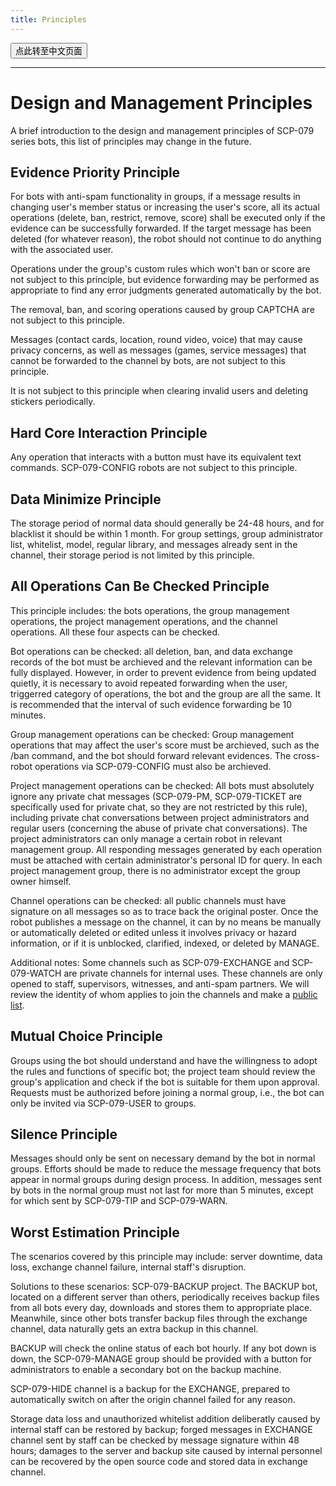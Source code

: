 ```yaml
---
title: Principles
---
```


<button onmouseover="PlaySound('totop1')" onmouseout="StopSound('totop1')" onclick="window.location.href = '/principles-zh/';" class="zh">点此转至中文页面</button>

---

# Design and Management Principles

A brief introduction to the design and management principles of SCP-079 series bots, this list of principles may change in the future.

## Evidence Priority Principle

For bots with anti-spam functionality in groups, if a message results in changing user's member status or increasing the user's score, all its actual operations (delete, ban, restrict, remove, score) shall be executed only if the evidence can be successfully forwarded. If the target message has been deleted (for whatever reason), the robot should not continue to do anything with the associated user. 

Operations under the group's custom rules which won't  ban or score are not subject to this principle, but evidence forwarding may be performed as appropriate to find any error judgments generated automatically by the bot.

The removal, ban, and scoring operations caused by group CAPTCHA are not subject to this principle.

Messages (contact cards, location, round video, voice) that may cause privacy concerns, as well as messages (games, service messages) that cannot be forwarded to the channel by bots, are not subject to this principle.

It is not subject to this principle when clearing invalid users and deleting stickers periodically.

## Hard Core Interaction Principle

Any operation that interacts with a button must have its equivalent text commands. SCP-079-CONFIG robots are not subject to this principle.

## Data Minimize Principle

The storage period of normal data should generally be 24-48 hours, and for blacklist it should be within 1 month. For group settings, group administrator list, whitelist, model, regular library, and messages already sent in the channel, their storage period is not limited by this principle.

## All Operations Can Be Checked Principle

This principle includes: the bots operations, the group management operations, the project management operations, and the channel operations. All these four aspects can be checked.

Bot operations can be checked: all deletion, ban, and data exchange records of the bot must be archieved and the relevant information can be fully displayed. However, in order to prevent evidence from being updated quietly, it is necessary to avoid repeated forwarding when the user, triggerred category of operations, the bot and the group are all the same.  It is recommended that the interval of such evidence forwarding be 10 minutes.

Group management operations can be checked: Group management operations that may affect the user's score must be archieved, such as the /ban command, and the bot should forward relevant evidences. The cross-robot operations via SCP-079-CONFIG must also be archieved.

Project management operations can be checked: All bots must absolutely ignore any private chat messages (SCP-079-PM, SCP-079-TICKET are specifically used for private chat, so they are not restricted by this rule), including private chat conversations between project administrators and regular users (concerning the abuse of private chat conversations). The project administrators can only manage a certain robot in relevant management group. All responding messages generated by each operation must be attached with certain administrator's personal ID for query. In each project management group, there is no administrator except the group owner himself.

Channel operations can be checked: all public channels must have signature on all messages so as to trace back the original poster. Once the robot publishes a message on the channel, it can by no means be manually or automatically deleted or edited unless it involves privacy or hazard information, or if it is unblocked, clarified, indexed, or deleted by MANAGE.

Additional notes: Some channels such as SCP-079-EXCHANGE and SCP-079-WATCH are private channels for internal uses. These channels are only opened to staff, supervisors, witnesses, and anti-spam partners. We will review the identity of whom applies to join the channels and make a [public list](/transparency/).

## Mutual Choice Principle

Groups using the bot should understand and have the willingness to adopt the rules and functions of specific bot; the project team should review the group's application and check if the bot is suitable for them upon approval. Requests must be authorized before joining a normal group, i.e., the bot can only be invited via SCP-079-USER to groups.

## Silence Principle

Messages should only be sent on necessary demand by the bot in normal groups. Efforts should be made to reduce the message frequency that bots appear in normal groups during design process. In addition, messages sent by bots in the normal group must not last for more than 5 minutes, except for which sent by SCP-079-TIP and SCP-079-WARN.

## Worst Estimation Principle

The scenarios covered by this principle may include: server downtime, data loss, exchange channel failure, internal staff's disruption.

Solutions to these scenarios: SCP-079-BACKUP project. The BACKUP bot, located on a different server than others, periodically receives backup files from all bots every day, downloads and stores them to appropriate place. Meanwhile, since other bots transfer backup files through the exchange channel, data naturally gets an extra backup in this channel.

BACKUP will check the online status of each bot hourly. If any bot down is down, the SCP-079-MANAGE group should be provided with a button for administrators to enable a secondary bot on the backup machine.

SCP-079-HIDE channel is a backup for the EXCHANGE, prepared to automatically switch on after the origin channel failed for any reason.

Storage data loss and unauthorized whitelist addition deliberatly caused by internal staff can be restored by backup; forged messages in EXCHANGE channel sent by staff can be checked by message signature within 48 hours; damages to the server and backup site caused by internal personnel can be recovered by the open source code and stored data in exchange channel.

<audio src="/audio/door/dooropenpage.ogg" autoplay></audio>
